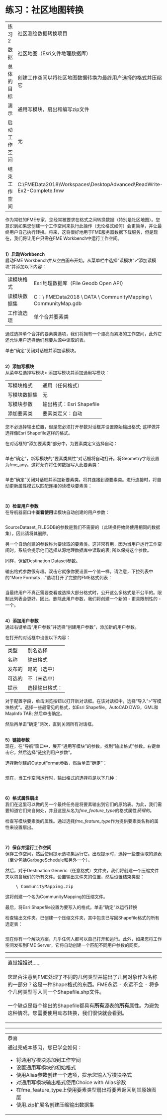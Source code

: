 # 练习：社区地图转换

<table>
<tbody><tr>
<td>
<i></i><font style="vertical-align: inherit;"><font style="vertical-align: inherit;">
练习2
</font></font></td>
<td><font style="vertical-align: inherit;"><font style="vertical-align: inherit;">
社区测绘数据转换项目
</font></font></td>
</tr>
<tr>
<td><font style="vertical-align: inherit;"><font style="vertical-align: inherit;">数据</font></font></td>
<td><font style="vertical-align: inherit;"><font style="vertical-align: inherit;">社区地图（Esri文件地理数据库）</font></font></td>
</tr>
<tr>
<td><font style="vertical-align: inherit;"><font style="vertical-align: inherit;">总体的目标</font></font></td>
<td><font style="vertical-align: inherit;"><font style="vertical-align: inherit;">创建工作空间以将社区地图数据转换为最终用户选择的格式并压缩它</font></font></td>
</tr>
<tr>
<td><font style="vertical-align: inherit;"><font style="vertical-align: inherit;">演示</font></font></td>
<td><font style="vertical-align: inherit;"><font style="vertical-align: inherit;">通用写模块，扇出和编写zip文件</font></font></td>
</tr>
<tr>
<td><font style="vertical-align: inherit;"><font style="vertical-align: inherit;">启动工作空间</font></font></td>
<td><font style="vertical-align: inherit;"><font style="vertical-align: inherit;">无</font></font></td>
</tr>
<tr>
<td><font style="vertical-align: inherit;"><font style="vertical-align: inherit;">结束工作空间</font></font></td>
<td><font style="vertical-align: inherit;"><font style="vertical-align: inherit;">C:\FMEData2018\Workspaces\DesktopAdvanced\ReadWrite-Ex2-Complete.fmw</font></font></td>
</tr>
</tbody></table>
<p><font style="vertical-align: inherit;"><font style="vertical-align: inherit;">作为常驻的FME专家，您经常被要求在格式之间转换数据（特别是社区地图）。</font><font style="vertical-align: inherit;">您意识到如果您创建一个工作空间来执行此操作（无论格式如何）会更简单，并让最终用户自己执行转换。</font><font style="vertical-align: inherit;">将来，这将很好地用于FME服务器数据下载服务，但是现在，我们将让用户只需在FME Workbench中运行工作空间。</font></font></p>
<p><br><strong><font style="vertical-align: inherit;"><font style="vertical-align: inherit;">1）启动Workbench</font></font></strong>
<br><font style="vertical-align: inherit;"><font style="vertical-align: inherit;">启动FME Workbench并从空白画布开始。</font><font style="vertical-align: inherit;">从菜单栏中选择“读模块”&gt;“添加读模块”并添加以下内容：</font></font></p>
<table>
<tbody><tr>
<td><font style="vertical-align: inherit;"><font style="vertical-align: inherit;">读模块格式</font></font></td>
<td><font style="vertical-align: inherit;"><font style="vertical-align: inherit;">Esri地理数据库（File Geodb Open API）</font></font></td>
</tr>
<tr>
<td><font style="vertical-align: inherit;"><font style="vertical-align: inherit;">读模块数据集</font></font></td>
<td><font style="vertical-align: inherit;"><font style="vertical-align: inherit;">C：\ FMEData2018 \ DATA \ CommunityMapping \ CommunityMap.gdb</font></font></td>
</tr>
<tr>
<td><font style="vertical-align: inherit;"><font style="vertical-align: inherit;">工作流选项</font></font></td>
<td><font style="vertical-align: inherit;"><font style="vertical-align: inherit;">单个合并要素类</font></font></td>
</tr>
</tbody></table>
<p><font style="vertical-align: inherit;"><font style="vertical-align: inherit;">通过选择单个合并的要素类选项，我们将拥有一个漂亮而紧凑的工作空间，此外它还允许用户选择他们想要从源中读取的表。</font></font></p>
<p><font style="vertical-align: inherit;"><font style="vertical-align: inherit;">单击“确定”关闭对话框并添加读模块。</font></font></p>
<p><br><strong><font style="vertical-align: inherit;"><font style="vertical-align: inherit;">2）添加写模块</font></font></strong>
<br><font style="vertical-align: inherit;"><font style="vertical-align: inherit;">从菜单栏选择写模块&gt; 添加写模块并添加通用写模块：</font></font></p>
<table>
<tbody><tr>
<td><font style="vertical-align: inherit;"><font style="vertical-align: inherit;">写模块格式</font></font></td>
<td><font style="vertical-align: inherit;"><font style="vertical-align: inherit;">通用（任何格式）</font></font></td>
</tr>
<tr>
<td><font style="vertical-align: inherit;"><font style="vertical-align: inherit;">写模块数据集</font></font></td>
<td><font style="vertical-align: inherit;"><font style="vertical-align: inherit;">无</font></font></td>
</tr>
<tr>
<td><font style="vertical-align: inherit;"><font style="vertical-align: inherit;">写模块参数</font></font></td>
<td><font style="vertical-align: inherit;"><font style="vertical-align: inherit;">输出格式：Esri Shapefile</font></font></td>
</tr>
<tr>
<td><font style="vertical-align: inherit;"><font style="vertical-align: inherit;">添加要素类</font></font></td>
<td><font style="vertical-align: inherit;"><font style="vertical-align: inherit;">要素类定义：自动</font></font></td>
</tr>
</tbody></table>
<p><font style="vertical-align: inherit;"><font style="vertical-align: inherit;">您不必选择输出位置，但是您必须打开参数对话框并设置原始输出格式; </font><font style="vertical-align: inherit;">这样做并选择像Esri Shapefile这样的格式。</font></font></p>
<p><font style="vertical-align: inherit;"><font style="vertical-align: inherit;">在对话框的“添加要素类”部分中，为要素类定义选择自动：</font></font></p>
<p><a target="_blank" href="https://github.com/safesoftware/FMETraining/blob/Desktop-Advanced-2018/DesktopAdvanced3AdvancedR%2BW/Images/Img3.209.Ex2.GenericReaderDialogs.png"><img src="../DesktopAdvanced3AdvancedR+W/Images/Img3.209.Ex2.GenericReaderDialogs.png" alt="" style="max-width:100%;"></a></p>
<p><font style="vertical-align: inherit;"><font style="vertical-align: inherit;">单击“确定”，新写模块的“要素类属性”对话框将自动打开。</font><font style="vertical-align: inherit;">将Geometry字段设置为fme_any。</font><font style="vertical-align: inherit;">这将允许将任何数据写入此要素类：</font></font></p>
<p><a target="_blank" href="https://github.com/safesoftware/FMETraining/blob/Desktop-Advanced-2018/DesktopAdvanced3AdvancedR%2BW/Images/Img3.210.Ex2.ShapefileGeometry.png"><img src="../DesktopAdvanced3AdvancedR+W/Images/Img3.210.Ex2.ShapefileGeometry.png" alt="" style="max-width:100%;"></a></p>
<p><font style="vertical-align: inherit;"><font style="vertical-align: inherit;">单击“确定”关闭对话框并添加新要素类。</font><font style="vertical-align: inherit;">将其连接到源要素类。</font><font style="vertical-align: inherit;">进行连接时，将自动更新属性模式以匹配连接的读模块要素类：</font></font></p>
<p><a target="_blank" href="https://github.com/safesoftware/FMETraining/blob/Desktop-Advanced-2018/DesktopAdvanced3AdvancedR%2BW/Images/Img3.211.Ex2.InitialWorkspace.png"><img src="../DesktopAdvanced3AdvancedR+W/Images/Img3.211.Ex2.InitialWorkspace.png" alt="" style="max-width:100%;"></a></p>
<p><br><strong><font style="vertical-align: inherit;"><font style="vertical-align: inherit;">3）检查用户参数</font></font></strong>
<br><font style="vertical-align: inherit;"><font style="vertical-align: inherit;">在导航器窗口中</font><strong><font style="vertical-align: inherit;">查看使用</font></strong><font style="vertical-align: inherit;">读模块自动创建的用户参数：</font></font></p>
<p><a target="_blank" href="https://github.com/safesoftware/FMETraining/blob/Desktop-Advanced-2018/DesktopAdvanced3AdvancedR%2BW/Images/Img3.212.Ex2.InitialUserParams.png"><img src="../DesktopAdvanced3AdvancedR+W/Images/Img3.212.Ex2.InitialUserParams.png" alt="" style="max-width:100%;"></a></p>
<p><font style="vertical-align: inherit;"><font style="vertical-align: inherit;">SourceDataset_FILEGDB的参数是我们不需要的（此转换将始终使用相同的数据集），因此请将其删除。</font></font></p>
<p><font style="vertical-align: inherit;"><font style="vertical-align: inherit;">另一个自动创建的参数称为要读取的要素类。</font><font style="vertical-align: inherit;">这非常有用，因为当用户运行工作空间时，系统会提示他们选择从源地理数据库中读取的表; </font><font style="vertical-align: inherit;">所以保持这个参数。</font></font></p>
<p><font style="vertical-align: inherit;"><font style="vertical-align: inherit;">同样，保留Destination Dataset参数。</font></font></p>
<p><font style="vertical-align: inherit;"><font style="vertical-align: inherit;">输出格式参数很有趣。</font><font style="vertical-align: inherit;">双击它就像你要设置一个值一样。</font><font style="vertical-align: inherit;">请注意，下拉列表中的“More Formats ...”选项打开了完整的FME格式列表：</font></font></p>
<p><a target="_blank" href="https://github.com/safesoftware/FMETraining/blob/Desktop-Advanced-2018/DesktopAdvanced3AdvancedR%2BW/Images/Img3.213.Ex2.OutputFormatParam.png"><img src="../DesktopAdvanced3AdvancedR+W/Images/Img3.213.Ex2.OutputFormatParam.png" alt="" style="max-width:100%;"></a></p>
<p><font style="vertical-align: inherit;"><font style="vertical-align: inherit;">当最终用户不真正需要查看或选择大部分格式时，公开这么多格式是不公平的。</font><font style="vertical-align: inherit;">限制此列表会更好。</font><font style="vertical-align: inherit;">因此，删除此用户参数，我们将创建一个新的 - 更具限制性的 - 一个。</font></font></p>
<p><br><strong><font style="vertical-align: inherit;"><font style="vertical-align: inherit;">4）添加用户参数</font></font></strong>
<br><font style="vertical-align: inherit;"><font style="vertical-align: inherit;">通过右键单击“用户参数”并选择“创建用户参数”，添加新的用户参数。</font></font></p>
<p><font style="vertical-align: inherit;"><font style="vertical-align: inherit;">在打开的对话框中设置以下内容：</font></font></p>
<table>
<tbody><tr>
<td><font style="vertical-align: inherit;"><font style="vertical-align: inherit;">类型</font></font></td>
<td><font style="vertical-align: inherit;"><font style="vertical-align: inherit;">别名选择</font></font></td>
</tr>
<tr>
<td><font style="vertical-align: inherit;"><font style="vertical-align: inherit;">名称</font></font></td>
<td><font style="vertical-align: inherit;"><font style="vertical-align: inherit;">输出格式</font></font></td>
</tr>
<tr>
<td><font style="vertical-align: inherit;"><font style="vertical-align: inherit;">发布的</font></font></td>
<td><font style="vertical-align: inherit;"><font style="vertical-align: inherit;">是的（选中）</font></font></td>
</tr>
<tr>
<td><font style="vertical-align: inherit;"><font style="vertical-align: inherit;">可选的</font></font></td>
<td><font style="vertical-align: inherit;"><font style="vertical-align: inherit;">不（未选中）</font></font></td>
</tr>
<tr>
<td><font style="vertical-align: inherit;"><font style="vertical-align: inherit;">提示</font></font></td>
<td><font style="vertical-align: inherit;"><font style="vertical-align: inherit;">选择输出格式：</font></font></td>
</tr>
</tbody></table>
<p><font style="vertical-align: inherit;"><font style="vertical-align: inherit;">对于配置字段，单击浏览按钮以打开新对话框。</font><font style="vertical-align: inherit;">在该对话框中，选择“导入”&gt;“写模块格式”。</font><font style="vertical-align: inherit;">选择一些最常见的格式，如Esri Shapefile，AutoCAD DWG，GML和MapInfo TAB; </font><font style="vertical-align: inherit;">然后单击确定。</font></font></p>
<p><font style="vertical-align: inherit;"><font style="vertical-align: inherit;">然后再单击“确定”两次，直到关闭所有对话框。</font></font></p>
<p><br><strong><font style="vertical-align: inherit;"><font style="vertical-align: inherit;">5）链接参数</font></font></strong>
<br><font style="vertical-align: inherit;"><font style="vertical-align: inherit;">现在，在“导航”窗口中，展开“通用写模块”的参数。</font><font style="vertical-align: inherit;">找到“输出格式”参数。</font><font style="vertical-align: inherit;">右键单击它，然后选择“链接到用户参数”。</font></font></p>
<p><font style="vertical-align: inherit;"><font style="vertical-align: inherit;">选择新创建的OutputFormat参数，然后单击“确定”：</font></font></p>
<p><a target="_blank" href="https://github.com/safesoftware/FMETraining/blob/Desktop-Advanced-2018/DesktopAdvanced3AdvancedR%2BW/Images/Img3.214.Ex2.LinkUserParams.png"><img src="../DesktopAdvanced3AdvancedR+W/Images/Img3.214.Ex2.LinkUserParams.png" alt="" style="max-width:100%;"></a></p>
<p><font style="vertical-align: inherit;"><font style="vertical-align: inherit;">现在，当工作空间运行时，输出格式的选择将是以下几种：</font></font></p>
<p><a target="_blank" href="https://github.com/safesoftware/FMETraining/blob/Desktop-Advanced-2018/DesktopAdvanced3AdvancedR%2BW/Images/Img3.215.Ex2.OutputFormats.png"><img src="../DesktopAdvanced3AdvancedR+W/Images/Img3.215.Ex2.OutputFormats.png" alt="" style="max-width:100%;"></a></p>
<p><br><strong><font style="vertical-align: inherit;"><font style="vertical-align: inherit;">6）格式属性扇出</font></font></strong>
<br><font style="vertical-align: inherit;"><font style="vertical-align: inherit;"></font><strong><font style="vertical-align: inherit;"></font></strong><font style="vertical-align: inherit;">我们在这里可以做的另一个最终任务是将要素输出到它们的原始表。</font><font style="vertical-align: inherit;">为此，我们需要知道它们来自何处，并且这是从名为</font></font><em><font style="vertical-align: inherit;"><font style="vertical-align: inherit;">fme_feature_type</font></font></em><font style="vertical-align: inherit;"><font style="vertical-align: inherit;">的格式属性</font><em><font style="vertical-align: inherit;">获得的</font></em><font style="vertical-align: inherit;">。</font></font></p>
<p><font style="vertical-align: inherit;"><font style="vertical-align: inherit;">检查写模块要素类的属性。</font><font style="vertical-align: inherit;">通过选择</font></font><em><font style="vertical-align: inherit;"><font style="vertical-align: inherit;">fme_feature_type</font></font></em><font style="vertical-align: inherit;"><font style="vertical-align: inherit;">作为提供要素类名称的属性来</font><font style="vertical-align: inherit;">设置扇出</font><font style="vertical-align: inherit;">。</font></font></p>
<p><a target="_blank" href="https://github.com/safesoftware/FMETraining/blob/Desktop-Advanced-2018/DesktopAdvanced3AdvancedR%2BW/Images/Img3.216.Ex2.FanoutByFeatureType.png"><img src="../DesktopAdvanced3AdvancedR+W/Images/Img3.216.Ex2.FanoutByFeatureType.png" alt="" style="max-width:100%;"></a></p>
<p><br><strong><font style="vertical-align: inherit;"><font style="vertical-align: inherit;">7）保存并运行工作空间</font></font></strong>
<br><font style="vertical-align: inherit;"><font style="vertical-align: inherit;">保存工作空间，然后使用提示选项集运行它。</font><font style="vertical-align: inherit;">出现提示时，选择一些要读取的源表（至少包括GarbageSchedule和另外一个）。</font></font></p>
<p><font style="vertical-align: inherit;"><font style="vertical-align: inherit;">然后，对于Destination Generic（任意格式）文件夹，我们将创建一个压缩文件夹以包含我们的所有文件。</font><font style="vertical-align: inherit;">设置输出文件夹的位置，然后设置结束类型：</font></font></p>
<pre><font style="vertical-align: inherit;"><font style="vertical-align: inherit;">    \ CommunityMapping.zip
</font></font></pre>
<p><font style="vertical-align: inherit;"><font style="vertical-align: inherit;">这将创建一个名为CommunityMapping的压缩文件。</font></font></p>
<p><font style="vertical-align: inherit;"><font style="vertical-align: inherit;">最后，将Esri Shapefile设置为要写入的格式。</font><font style="vertical-align: inherit;">单击“确定”以运行转换</font></font></p>
<p><font style="vertical-align: inherit;"><font style="vertical-align: inherit;">检查输出文件夹。</font><font style="vertical-align: inherit;">已创建一个压缩文件夹，其中包含已写回Shapefile格式的所有选定表：</font></font></p>
<p><a target="_blank" href="https://github.com/safesoftware/FMETraining/blob/Desktop-Advanced-2018/DesktopAdvanced3AdvancedR%2BW/Images/Img3.217.Ex2.OutputDatasets.png"><img src="../DesktopAdvanced3AdvancedR+W/Images/Img3.217.Ex2.OutputDatasets.png" alt="" style="max-width:100%;"></a></p>
<p><font style="vertical-align: inherit;"><font style="vertical-align: inherit;">现在你有一个解决方案，几乎任何人都可以自己打开和运行。</font><font style="vertical-align: inherit;">此外，如果您将工作空间发布到FME Server，它将自动创建一个匹配不同用户参数的网页。</font></font></p>
<hr>
<table>
<tbody><tr>
<td>
<i></i><font style="vertical-align: inherit;"><font style="vertical-align: inherit;">
直觉姐姐说......
</font></font></td>
</tr>
<tr>
<td><font style="vertical-align: inherit;"><font style="vertical-align: inherit;">

您是否注意到FME处理了不同的几何类型并输出了几何对象作为名称的一部分？</font><font style="vertical-align: inherit;">这是一种Shape格式的东西。</font><font style="vertical-align: inherit;">FME永远 - 永远不会 - 将多个几何类型写入同一个Shapefile.shp文件。
</font></font><br><br><font style="vertical-align: inherit;"><font style="vertical-align: inherit;">一个缺点是每个输出的Shapefile都具有</font></font><strong><font style="vertical-align: inherit;"><font style="vertical-align: inherit;">所有</font></font></strong><font style="vertical-align: inherit;"><font style="vertical-align: inherit;">源表</font><font style="vertical-align: inherit;">的</font></font><strong><font style="vertical-align: inherit;"><font style="vertical-align: inherit;">所有</font></font></strong><font style="vertical-align: inherit;"><font style="vertical-align: inherit;">属性</font><font style="vertical-align: inherit;">。</font><font style="vertical-align: inherit;">为避免这种情况，您需要使用动态转换，我们很快就会看到。

</font></font></td>
</tr>
</tbody></table>
<hr>
 
<table>
<tbody><tr>
<td>
<i></i><font style="vertical-align: inherit;"><font style="vertical-align: inherit;">
恭喜
</font></font></td>
</tr>
<tr>
<td><font style="vertical-align: inherit;"><font style="vertical-align: inherit;">
通过完成本练习，您已学会如何：
</font></font><ul>
<li><font style="vertical-align: inherit;"><font style="vertical-align: inherit;">将通用写模块添加到工作空间</font></font></li>
<li><font style="vertical-align: inherit;"><font style="vertical-align: inherit;">设置通用写模块的初始格式</font></font></li>
<li><font style="vertical-align: inherit;"><font style="vertical-align: inherit;">使用Alias参数创建一个选项，提示您输入写模块格式</font></font></li>
<li><font style="vertical-align: inherit;"><font style="vertical-align: inherit;">对通用写模块输出格式使用Choice with Alias参数</font></font></li>
<li><font style="vertical-align: inherit;"><font style="vertical-align: inherit;">在fme_feature_type上使用要素类型扇出将要素返回到其原始图层</font></font></li>
<li><font style="vertical-align: inherit;"><font style="vertical-align: inherit;">使用.zip扩展名创建压缩输出数据集</font></font></li>
</ul></td>
</tr>
</tbody></table>
